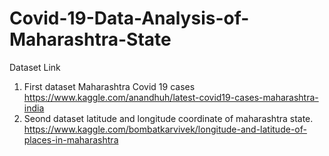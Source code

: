 # Covid-19-Data-Analysis-of-Maharashtra-State

Dataset Link
1) First dataset Maharashtra Covid 19 cases
https://www.kaggle.com/anandhuh/latest-covid19-cases-maharashtra-india
2) Seond dataset latitude and longitude coordinate of maharashtra state.
https://www.kaggle.com/bombatkarvivek/longitude-and-latitude-of-places-in-maharashtra

